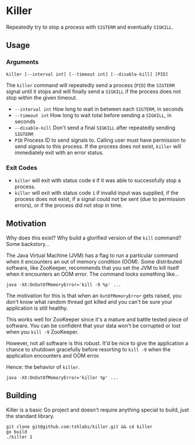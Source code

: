 # Killer

Repeatedly try to stop a process with `SIGTERM` and eventually `SIGKILL`.

## Usage

### Arguments

```
killer [--interval int] [--timeout int] [--disable-kill] [PID]
```

The `killer` command will repeatedly send a process (`PID`) the `SIGTERM` signal until
it stops and will finally send a `SIGKILL` if the process does not stop within the given
timeout.

* `--interval int` How long to wait in between each `SIGTERM`, in seconds
* `--timeout int` How long to wait total before sending a `SIGKILL`, in seconds
* `--disable-kill` Don't send a final `SIGKILL` after repeatedly sending `SIGTERM`
* `PID` Process ID to send signals to. Calling user must have permission to send signals
  to this process. If the process does not exist, `killer` will immediately exit
  with an error status.

### Exit Codes

* `killer` will exit with status code `0` if it was able to successfully stop a process.
* `killer` will exit with status code `1` if invalid input was supplied, if the process
  does not exist, if a signal could not be sent (due to permission errors), or if the
  process did not stop in time.

## Motivation

Why does this exist? Why build a glorified version of the `kill` command? Some backstory...

The Java Virtual Machine (JVM) has a flag to run a particular command when it encounters
an out of memory condition (OOM). Some distributed software, like ZooKeeper, recommends
that you set the JVM to kill itself when it encounters an OOM error. The command looks
something like...

```
java -XX:OnOutOfMemoryError='kill -9 %p' ...
```

The motivation for this is that when an `OutOfMemoryError` gets raised, you don't know
what random thread got killed and you can't be sure your application is still healthy.

This works well for ZooKeeper since it's a mature and battle tested piece of software.
You can be confident that your data won't be corrupted or lost when you `kill -9` ZooKeeper.

However, not all software is this robust. It'd be nice to give the application a chance
to shutdown gracefully before resorting to `kill -9` when the application encounters
and OOM error.

Hence: the behavior of `killer`.

```
java -XX:OnOutOfMemoryError='killer %p' ...
```

## Building

Killer is a basic Go project and doesn't require anything special to build, just the
standard library.

```
git clone git@github.com:tshlabs/killer.git && cd killer
go build
./killer 1
```
